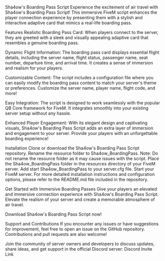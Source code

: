 Sha4ow's Boarding Pass Script
Experience the excitement of air travel with Sha4ow's Boarding Pass Script! This immersive FiveM script enhances the player connection experience by presenting them with a stylish and interactive adaptive card that mimics a real-life boarding pass.

Features
Realistic Boarding Pass Card: When players connect to the server, they are greeted with a sleek and visually appealing adaptive card that resembles a genuine boarding pass.

Dynamic Flight Information: The boarding pass card displays essential flight details, including the server name, flight status, passenger name, seat number, departure time, and arrival time. It creates a sense of immersion and realism for your players.

Customizable Content: The script includes a configuration file where you can easily modify the boarding pass content to match your server's theme or preferences. Customize the server name, player name, flight code, and more!

Easy Integration: The script is designed to work seamlessly with the popular QB Core framework for FiveM. It integrates smoothly into your existing server setup without any hassle.

Enhanced Player Engagement: With its elegant design and captivating visuals, Sha4ow's Boarding Pass Script adds an extra layer of immersion and engagement to your server. Provide your players with an unforgettable boarding experience!

Installation
Clone or download the Sha4ow's Boarding Pass Script repository.
Rename the resource folder to Sha4ow_BoardingPass. Note: Do not rename the resource folder as it may cause issues with the script.
Place the Sha4ow_BoardingPass folder in the resources directory of your FiveM server.
Add start Sha4ow_BoardingPass to your server.cfg file.
Start your FiveM server.
For more detailed installation instructions and configuration options, please refer to the README.md file included in the repository.

Get Started with Immersive Boarding Passes
Give your players an elevated and immersive connection experience with Sha4ow's Boarding Pass Script. Elevate the realism of your server and create a memorable atmosphere of air travel.

Download Sha4ow's Boarding Pass Script now!

Support and Contributions
If you encounter any issues or have suggestions for improvement, feel free to open an issue on the GitHub repository. Contributions and pull requests are also welcome!

Join the community of server owners and developers to discuss updates, share ideas, and get support in the official Discord server: Discord Invite Link
